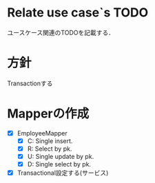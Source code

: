 # Relate use case`s TODO

ユースケース関連のTODOを記載する．

# 方針

Transactionする

# Mapperの作成

- [x] EmployeeMapper
    - [x] C: Single insert.
    - [x] R: Select by pk.
    - [x] U: Single update by pk.
    - [x] D: Single select by pk.

- [x] Transactional設定する(サービス)
